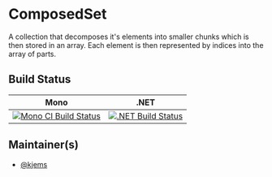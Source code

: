 # ComposedSet

A collection that decomposes it's elements into smaller chunks which is then stored in an array. Each element is then represented by indices into the array of parts.

## Build Status

Mono | .NET
---- | ----
[![Mono CI Build Status](https://img.shields.io/travis/kjems/ComposedSet/master.svg)](https://travis-ci.org/kjems/ComposedSet) | [![.NET Build Status](https://img.shields.io/appveyor/ci/ComposedSet/master.svg)](https://ci.appveyor.com/project/ComposedSet)

## Maintainer(s)

- [@kjems](https://github.com/kjems)
